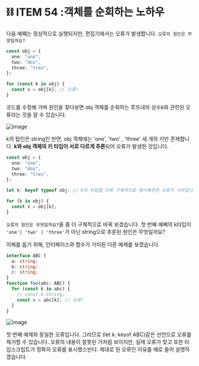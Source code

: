 # ⛓️ ITEM 54 :객체를 순회하는 노하우

다음 예쩨는 정상적으로 실행되지만, 편집기에서는 오류가 발생합니다. `오류의 원인은 무엇일까요?`

```ts
const obj = {
  one: "uno",
  two: "dos",
  three: "tres",
};

for (const k in obj) {
  const v = obj[k]; // 오류!
}
```

코드를 수정해 가며 원인을 찾다보면 obj 객체를 순회하는 루프내의 상수k와 관련된 오류라는 것을 알 수 있습니다.

![image](https://github.com/Pyotato/effective_typescript/assets/102423086/939aa468-d26a-4d33-a347-75f1e6903533)

k의 탑인은 string인 반면, obj 객체에는 'one', 'two' , 'three' 세 개의 키만 존재합니다. **k와 obj 객체의 키 타입이 서로 다르게 추론**되어 오류가 발생한 것입니다.

```ts
const obj = {
  one: "uno",
  two: "dos",
  three: "tres",
};

let k: keyof typeof obj; // k의 타입을 더욱 구체적으로 명시해주면 오류가 사라집니다.

for (k in obj) {
  const v = obj[k];
}
```

`오류의 원인은 무엇일까요?`을 좀 더 구체적으로 바꿔 보겠습니다. 첫 번째 예쩨의 k타입이 `'one'| 'two' | 'three'`가 아닌 string으로 추론된 원인은 무엇일까요?

이해를 돕기 위해, 인터페이스와 함수가 가미된 다른 예제를 보겠습니다.

```ts
interface ABC {
  a: string;
  b: string;
  c: string;
}
function foo(abc: ABC) {
  for (const k in abc) {
    // const k:string;
    const v = abc[k]; // 오류!
  }
}
```

![image](https://github.com/Pyotato/effective_typescript/assets/102423086/40841f90-6229-4dbf-b820-7b50cdd38788)

첫 번째 예제와 동일한 오류입니다. 그러므로 (let k: keyof ABC)같은 선언으로 오류를 제거할 수 있습니다.
오류의 내용이 잘못된 거처럼 보이지만, 실제 오류가 맞고 또한 타입스크립트가 정확히 오류를 표시했스빈다. 제대로 된 오류인 이유를 예로 들어 설명하겠습니다.
